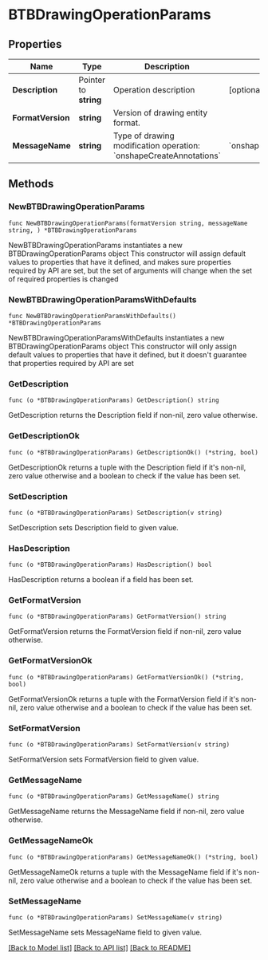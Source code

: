 # BTBDrawingOperationParams

## Properties

Name | Type | Description | Notes
------------ | ------------- | ------------- | -------------
**Description** | Pointer to **string** | Operation description | [optional] 
**FormatVersion** | **string** | Version of drawing entity format. | 
**MessageName** | **string** | Type of drawing modification operation: &#x60;onshapeCreateAnnotations&#x60; | &#x60;onshapeEditAnnotations&#x60; | 

## Methods

### NewBTBDrawingOperationParams

`func NewBTBDrawingOperationParams(formatVersion string, messageName string, ) *BTBDrawingOperationParams`

NewBTBDrawingOperationParams instantiates a new BTBDrawingOperationParams object
This constructor will assign default values to properties that have it defined,
and makes sure properties required by API are set, but the set of arguments
will change when the set of required properties is changed

### NewBTBDrawingOperationParamsWithDefaults

`func NewBTBDrawingOperationParamsWithDefaults() *BTBDrawingOperationParams`

NewBTBDrawingOperationParamsWithDefaults instantiates a new BTBDrawingOperationParams object
This constructor will only assign default values to properties that have it defined,
but it doesn't guarantee that properties required by API are set

### GetDescription

`func (o *BTBDrawingOperationParams) GetDescription() string`

GetDescription returns the Description field if non-nil, zero value otherwise.

### GetDescriptionOk

`func (o *BTBDrawingOperationParams) GetDescriptionOk() (*string, bool)`

GetDescriptionOk returns a tuple with the Description field if it's non-nil, zero value otherwise
and a boolean to check if the value has been set.

### SetDescription

`func (o *BTBDrawingOperationParams) SetDescription(v string)`

SetDescription sets Description field to given value.

### HasDescription

`func (o *BTBDrawingOperationParams) HasDescription() bool`

HasDescription returns a boolean if a field has been set.

### GetFormatVersion

`func (o *BTBDrawingOperationParams) GetFormatVersion() string`

GetFormatVersion returns the FormatVersion field if non-nil, zero value otherwise.

### GetFormatVersionOk

`func (o *BTBDrawingOperationParams) GetFormatVersionOk() (*string, bool)`

GetFormatVersionOk returns a tuple with the FormatVersion field if it's non-nil, zero value otherwise
and a boolean to check if the value has been set.

### SetFormatVersion

`func (o *BTBDrawingOperationParams) SetFormatVersion(v string)`

SetFormatVersion sets FormatVersion field to given value.


### GetMessageName

`func (o *BTBDrawingOperationParams) GetMessageName() string`

GetMessageName returns the MessageName field if non-nil, zero value otherwise.

### GetMessageNameOk

`func (o *BTBDrawingOperationParams) GetMessageNameOk() (*string, bool)`

GetMessageNameOk returns a tuple with the MessageName field if it's non-nil, zero value otherwise
and a boolean to check if the value has been set.

### SetMessageName

`func (o *BTBDrawingOperationParams) SetMessageName(v string)`

SetMessageName sets MessageName field to given value.



[[Back to Model list]](../README.md#documentation-for-models) [[Back to API list]](../README.md#documentation-for-api-endpoints) [[Back to README]](../README.md)


